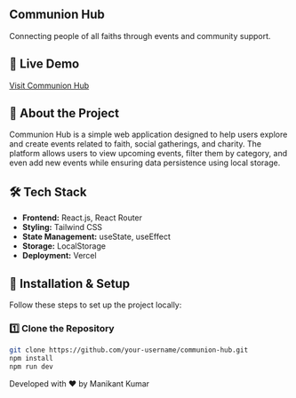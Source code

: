 ## Communion Hub

Connecting people of all faiths through events and community support.

## 🚀 Live Demo
[Visit Communion Hub](https://communionhub-two.vercel.app/)

## 📖 About the Project
Communion Hub is a simple web application designed to help users explore and create events related to faith, social gatherings, and charity. The platform allows users to view upcoming events, filter them by category, and even add new events while ensuring data persistence using local storage.

## 🛠️ Tech Stack
- **Frontend:** React.js, React Router
- **Styling:** Tailwind CSS
- **State Management:** useState, useEffect
- **Storage:** LocalStorage
- **Deployment:** Vercel


## 🔧 Installation & Setup
Follow these steps to set up the project locally:

### 1️⃣ Clone the Repository
```sh
git clone https://github.com/your-username/communion-hub.git
npm install
npm run dev
```


Developed with ❤️ by Manikant Kumar
